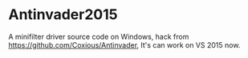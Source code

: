 # Antinvader2015
A minifilter driver source code on Windows, hack from https://github.com/Coxious/Antinvader, It's can work on VS 2015 now.
